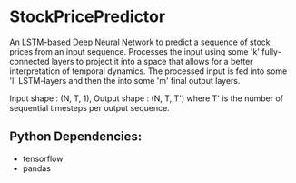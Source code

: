 # StockPricePredictor

An LSTM-based Deep Neural Network to predict a sequence of stock prices from an input sequence. Processes the input using some 'k' fully-connected layers to project it into a space that allows for a better interpretation of temporal dynamics. The processed input is fed into some 'l' LSTM-layers and then the into some 'm' final output layers.

Input shape : (N, T, 1), Output shape : (N, T, T') where T' is the number of sequential timesteps per output sequence.

Python Dependencies:
-------------------
- tensorflow
- pandas

